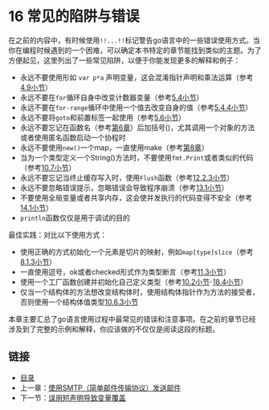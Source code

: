 # 16 常见的陷阱与错误

在之前的内容中，有时候使用`!!...!!`标记警告go语言中的一些错误使用方式。当你在编程时候遇到的一个困难，可以确定本书特定的章节能找到类似的主题。为了方便起见，这里列出了一些常见陷阱，以便于你能发现更多的解释和例子：

- 永远不要使用形如 `var p*a` 声明变量，这会混淆指针声明和乘法运算（参考[4.9小节](../04/04.9.md)）
- 永远不要在`for`循环自身中改变计数器变量（参考[5.4小节](../05/05.4.md)）
- 永远不要在`for-range`循环中使用一个值去改变自身的值（参考[5.4.4小节](../05/05.4.md)）
- 永远不要将`goto`和前置标签一起使用（参考[5.6小节](../05/05.6.md)）
- 永远不要忘记在函数名（参考[第6章](../06/06.0.md)）后加括号()，尤其调用一个对象的方法或者使用匿名函数启动一个协程时
- 永远不要使用`new()`一个map，一直使用make（参考[第8章](../08/08.0.md)）
- 当为一个类型定义一个String()方法时，不要使用`fmt.Print`或者类似的代码（参考[10.7小节](../10/10.7.md)）
- 永远不要忘记当终止缓存写入时，使用`Flush`函数（参考[12.2.3小节](../12/12.2.md)）
- 永远不要忽略错误提示，忽略错误会导致程序崩溃（参考[13.1小节](../13/13.1.md)）
- 不要使用全局变量或者共享内存，这会使并发执行的代码变得不安全（参考[14.1小节](../14/14.1.md)）
- `println`函数仅仅是用于调试的目的

最佳实践：对比以下使用方式：

- 使用正确的方式初始化一个元素是切片的映射，例如`map[type]slice`（参考[8.1.3小节](../08/08.1.md)）
- 一直使用逗号，ok或者checked形式作为类型断言（参考[11.3小节](../11/11.3.md)）
- 使用一个工厂函数创建并初始化自己定义类型（参考[10.2小节](../10/10.2.md)-[18.4小节](../18/18.4.md)）
- 仅当一个结构体的方法想改变结构体时，使用结构体指针作为方法的接受者，否则使用一个结构体值类型[10.6.3小节](../10/10.6.md)

本章主要汇总了go语言使用过程中最常见的错误和注意事项。在之前的章节已经涉及到了完整的示例和解释，你应该做的不仅仅是阅读这段的标题。

## 链接

- [目录](../directory.md)
- 上一章：[使用SMTP（简单邮件传输协议）发送邮件](../15/15.12.md)
- 下一节：[误用短声明导致变量覆盖](16.1.md)
